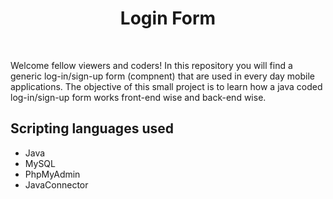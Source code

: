 <h1 align="center">Login Form</h1>
<br>
<p>Welcome fellow viewers and coders! In this repository you will find a generic log-in/sign-up form (compnent) that are used in every day mobile applications. The objective of this small project is to learn how a java coded log-in/sign-up form works  front-end wise and back-end wise.</p>

<h2>Scripting languages used</h2>
<ul>
  <li>Java</li>
  <li>MySQL</li>
  <li>PhpMyAdmin</li>
  <li>JavaConnector</li>
</ul>
